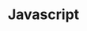 ---
layout: tag-list
title: Javascript
slug: javascript
category: devlog
type: tag
description: >
  Post about Javascript.
sidebar: true
---